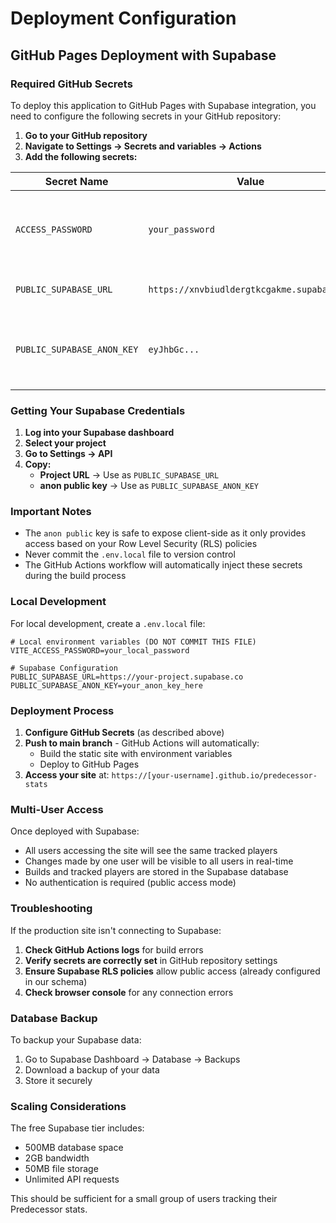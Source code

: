 # Deployment Configuration

## GitHub Pages Deployment with Supabase

### Required GitHub Secrets

To deploy this application to GitHub Pages with Supabase integration, you need to configure the following secrets in your GitHub repository:

1. **Go to your GitHub repository**
2. **Navigate to Settings → Secrets and variables → Actions**
3. **Add the following secrets:**

| Secret Name | Value | Description |
|------------|-------|-------------|
| `ACCESS_PASSWORD` | `your_password` | Password for accessing the admin panel (optional) |
| `PUBLIC_SUPABASE_URL` | `https://xnvbiudldergtkcgakme.supabase.co` | Your Supabase project URL |
| `PUBLIC_SUPABASE_ANON_KEY` | `eyJhbGc...` | Your Supabase anon/public key (safe for client-side) |

### Getting Your Supabase Credentials

1. **Log into your Supabase dashboard**
2. **Select your project**
3. **Go to Settings → API**
4. **Copy:**
   - **Project URL** → Use as `PUBLIC_SUPABASE_URL`
   - **anon public key** → Use as `PUBLIC_SUPABASE_ANON_KEY`

### Important Notes

- The `anon public` key is safe to expose client-side as it only provides access based on your Row Level Security (RLS) policies
- Never commit the `.env.local` file to version control
- The GitHub Actions workflow will automatically inject these secrets during the build process

### Local Development

For local development, create a `.env.local` file:

```env
# Local environment variables (DO NOT COMMIT THIS FILE)
VITE_ACCESS_PASSWORD=your_local_password

# Supabase Configuration
PUBLIC_SUPABASE_URL=https://your-project.supabase.co
PUBLIC_SUPABASE_ANON_KEY=your_anon_key_here
```

### Deployment Process

1. **Configure GitHub Secrets** (as described above)
2. **Push to main branch** - GitHub Actions will automatically:
   - Build the static site with environment variables
   - Deploy to GitHub Pages
3. **Access your site** at: `https://[your-username].github.io/predecessor-stats`

### Multi-User Access

Once deployed with Supabase:
- All users accessing the site will see the same tracked players
- Changes made by one user will be visible to all users in real-time
- Builds and tracked players are stored in the Supabase database
- No authentication is required (public access mode)

### Troubleshooting

If the production site isn't connecting to Supabase:

1. **Check GitHub Actions logs** for build errors
2. **Verify secrets are correctly set** in GitHub repository settings
3. **Ensure Supabase RLS policies** allow public access (already configured in our schema)
4. **Check browser console** for any connection errors

### Database Backup

To backup your Supabase data:
1. Go to Supabase Dashboard → Database → Backups
2. Download a backup of your data
3. Store it securely

### Scaling Considerations

The free Supabase tier includes:
- 500MB database space
- 2GB bandwidth
- 50MB file storage
- Unlimited API requests

This should be sufficient for a small group of users tracking their Predecessor stats.